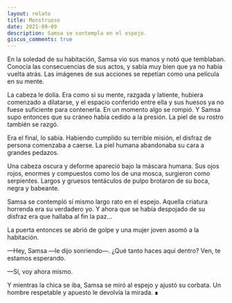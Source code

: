 ```yaml
---
layout: relato
title: Monstruoso
date: 2021-09-09
description: Samsa se contempla en el espejo.
giscus_comments: true
---
```


<p class="first">En la soledad de su habitación, Samsa vio sus manos y notó que temblaban. Conocía las consecuencias de sus actos, y sabía muy bien que ya no había vuelta atrás. Las imágenes de sus acciones se repetían como una película en su mente.</p>

La cabeza le dolía. Era como si su mente, razgada y latiente, hubiera comenzado a dilatarse, y el espacio conferido entre ella y sus huesos ya no fuese suficiente para contenerla. En un momento algo se rompió. Y Samsa supo entonces que su cráneo había cedido a la presión. La piel de su rostro también se razgó.

Era el final, lo sabía. Habiendo cumplido su terrible misión, el disfraz de persona comenzaba a caerse. La piel humana abandonaba su cara a grandes pedazos.

Una cabeza oscura y deforme apareció bajo la máscara humana. Sus ojos rojos, enormes y compuestos como los de una mosca, surgieron como serpientes. Largos y gruesos tentáculos de pulpo brotaron de su boca, negra y babeante.

Samsa se contempló sí mismo largo rato en el espejo. Aquella criatura horrenda era su verdadero yo. Y ahora que se había despojado de su disfraz era que hallaba al fin la paz... 

La puerta entonces se abrió de golpe y una mujer joven asomó a la habitación.

—Hey, Samsa —le dijo sonriendo—. ¿Qué tanto haces aquí dentro? Ven, te estamos esperando.

—Sí, voy ahora mismo.

Y mientras la chica se iba, Samsa se miró al espejo y ajustó su corbata. Un hombre respetable y apuesto le devolvía la mirada. ∎